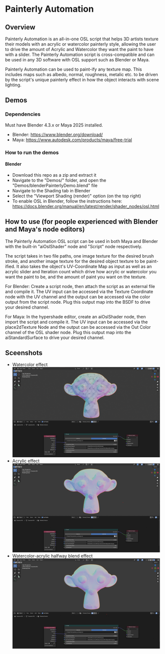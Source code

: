 # Painterly Automation

## Overview
Painterly Automation is an all-in-one OSL script that helps 3D artists texture their models with an acrylic or watercolor painterly style, allowing the user to drive the amount of Acrylic and Watercolor they want the paint to have with a slider. The Painterly Automation script is cross-compatible and can be used in any 3D software with OSL support such as Blender or Maya.

Painterly Automation can be used to paint-ify any texture map. This includes maps such as albedo, normal, roughness, metalic etc. to be driven by the script's unique painterly effect in how the object interacts with scene lighting.

## Demos
### Dependencies
Must have Blender 4.3.x or Maya 2025 installed.
- Blender: https://www.blender.org/download/
- Maya: https://www.autodesk.com/products/maya/free-trial

### How to run the demos
#### Blender
- Download this repo as a zip and extract it
- Navigate to the "Demos/" folder, and open the "Demos/blenderPainterlyDemo.blend" file
- Navigate to the Shading tab in Blender
- Select the "Viewport Shading (render)" option (on the top right)
- To enable OSL in Blender, follow the instructions here: https://docs.blender.org/manual/en/latest/render/shader_nodes/osl.html

## How to use (for people experienced with Blender and Maya's node editors)
The Painterly Automation OSL script can be used in both Maya and Blender with the built-in "aiOslShader" node and "Script" node respectively. 

The script takes in two file paths, one image texture for the desired brush stroke, and another image texture for the desired object texture to be paint-ified. It also takes the object's UV-Coordinate Map as input as well as an acrylic slider and Iteration count which drive how acrylic or watercolor you want the paint to be, and the amount of paint you want on the texture.

For Blender: Create a script node, then attach the script as an external file and compile it. The UV input can be accessed via the Texture Coordinate node with the UV channel and the output can be accessed via the color output from the script node. Plug this output map into the BSDF to drive your desired channel.

For Maya: In the hypershade editor, create an aiOslShader node, then import the script and compile it. The UV input can be accessed via the place2dTexture Node and the output can be accessed via the Out Color channel of the OSL shader node. Plug this output map into the aiStandardSurface to drive your desired channel.

## Sceenshots
- Watercolor effect
![Watercolor effect](./Screenshots/watercolor.png)
- Acrylic effect
![Acrylic effect](./Screenshots/acrylic.png)
- Watercolor-acrylic halfway blend effect
![Watercolor-acrylic halfway blend effect](./Screenshots/watercolor_acrylic.png)
